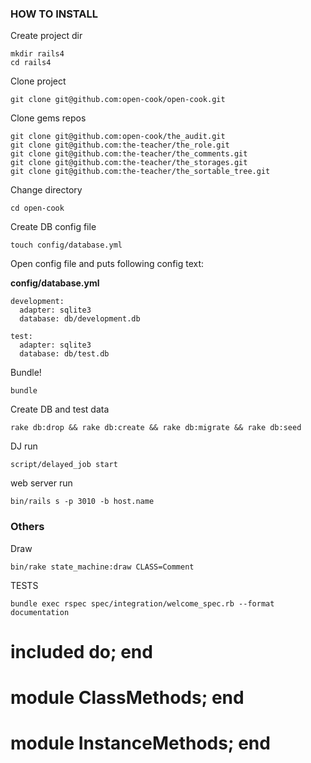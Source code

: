 ### HOW TO INSTALL

Create project dir

```
mkdir rails4
cd rails4
```

Clone project

```
git clone git@github.com:open-cook/open-cook.git
```

Clone gems repos

```
git clone git@github.com:open-cook/the_audit.git
git clone git@github.com:the-teacher/the_role.git
git clone git@github.com:the-teacher/the_comments.git
git clone git@github.com:the-teacher/the_storages.git
git clone git@github.com:the-teacher/the_sortable_tree.git
```

Change directory

```
cd open-cook
```

Create DB config file

```
touch config/database.yml
```

Open config file and puts following config text:

**config/database.yml**

```
development:
  adapter: sqlite3
  database: db/development.db

test:
  adapter: sqlite3
  database: db/test.db
```

Bundle!

```
bundle
```

Create DB and test data

```
rake db:drop && rake db:create && rake db:migrate && rake db:seed
```

DJ run

```
script/delayed_job start
```

web server run

```
bin/rails s -p 3010 -b host.name
```

### Others

Draw

```
bin/rake state_machine:draw CLASS=Comment
```

TESTS

```
bundle exec rspec spec/integration/welcome_spec.rb --format documentation
```

# included do; end
# module ClassMethods; end
# module InstanceMethods; end
